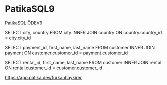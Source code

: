 # PatikaSQL9
PatikaSQL ÖDEV9

SELECT city, country FROM city
INNER JOIN country ON country.country_id = city.city_id

SELECT payment_id, first_name, last_name FROM customer
INNER JOIN payment ON customer.customer_id = payment.customer_id

SELECT rental_id, first_name, last_name FROM customer
INNER JOIN rental ON rental.customer_id = customer.customer_id

https://app.patika.dev/furkanhaykirer

